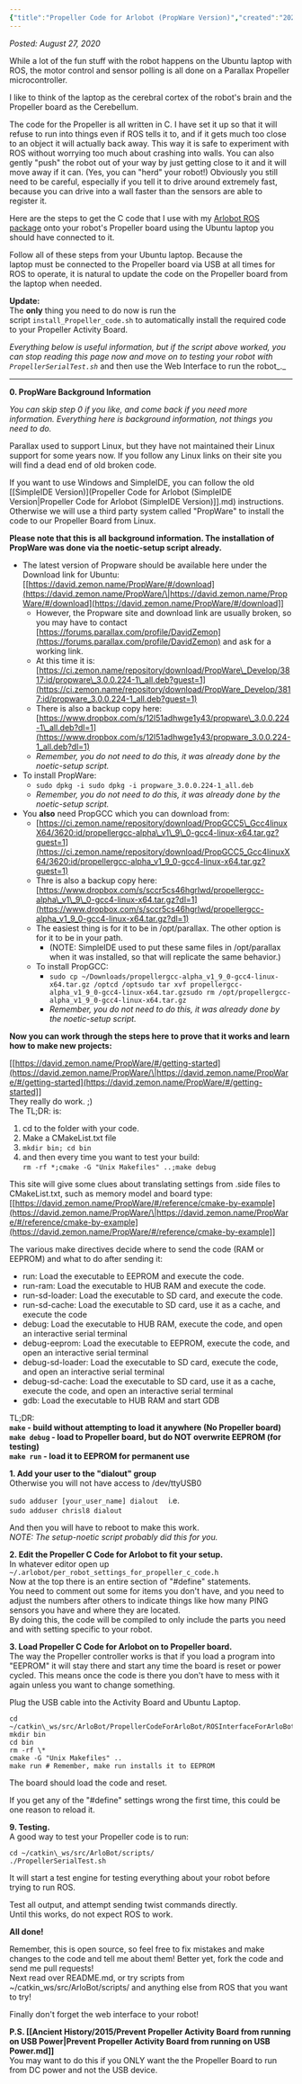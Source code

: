```yaml
---
{"title":"Propeller Code for Arlobot (PropWare Version)","created":"2020-08-27","categories":["arlobot"],"authors":["hoopy"],"dg-publish":true,"permalink":"/arlobot/propeller-code-for-arlobot-prop-ware-version/","dgPassFrontmatter":true}
---
```


*Posted: August 27, 2020*

While a lot of the fun stuff with the robot happens on the Ubuntu laptop with ROS, the motor control and sensor polling is all done on a Parallax Propeller microcontroller.

I like to think of the laptop as the cerebral cortex of the robot's brain and the Propeller board as the Cerebellum.

The code for the Propeller is all written in C. I have set it up so that it will refuse to run into things even if ROS tells it to, and if it gets much too close to an object it will actually back away. This way it is safe to experiment with ROS without worrying too much about crashing into walls. You can also gently "push" the robot out of your way by just getting close to it and it will move away if it can. (Yes, you can "herd" your robot!) Obviously you still need to be careful, especially if you tell it to drive around extremely fast, because you can drive into a wall faster than the sensors are able to register it.

Here are the steps to get the C code that I use with my [Arlobot ROS package](https://github.com/chrisl8/ArloBot) onto your robot's Propeller board using the Ubuntu laptop you should have connected to it.

Follow all of these steps from your Ubuntu laptop. Because the laptop must be connected to the Propeller board via USB at all times for ROS to operate, it is natural to update the code on the Propeller board from the laptop when needed.

**Update:**  
The **only** thing you need to do now is run the script `install_Propeller_code.sh` to automatically install the required code to your Propeller Activity Board.

_Everything below is useful information, but if the script above worked, you can stop reading this page now and move on to testing your robot with `PropellerSerialTest.sh`_ and then use the Web Interface to run the robot_._

* * *

**0\. PropWare Background Information**

_You can skip step 0 if you like, and come back if you need more information. Everything here is background information, not things you need to do._

  
Parallax used to support Linux, but they have not maintained their Linux support for some years now. If you follow any Linux links on their site you will find a dead end of old broken code.

If you want to use Windows and SimpleIDE, you can follow the old [[SimpleIDE Version)](Propeller Code for Arlobot (SimpleIDE Version\|Propeller Code for Arlobot (SimpleIDE Version)]].md) instructions. Otherwise we will use a third party system called "PropWare" to install the code to our Propeller Board from Linux.

**Please note that this is all background information. The installation of PropWare was done via the noetic-setup script already.**

- The latest version of Propware should be available here under the Download link for Ubuntu: [[https://david.zemon.name/PropWare/#/download](https://david.zemon.name/PropWare/\|https://david.zemon.name/PropWare/#/download](https://david.zemon.name/PropWare/#/download]]
    - However, the Propware site and download link are usually broken, so you may have to contact [https://forums.parallax.com/profile/DavidZemon](https://forums.parallax.com/profile/DavidZemon) and ask for a working link.
    - At this time it is: [https://ci.zemon.name/repository/download/PropWare\_Develop/3817:id/propware\_3.0.0.224-1\_all.deb?guest=1](https://ci.zemon.name/repository/download/PropWare_Develop/3817:id/propware_3.0.0.224-1_all.deb?guest=1)
    - There is also a backup copy here: [https://www.dropbox.com/s/12l51adhwge1y43/propware\_3.0.0.224-1\_all.deb?dl=1](https://www.dropbox.com/s/12l51adhwge1y43/propware_3.0.0.224-1_all.deb?dl=1)
    - _Remember, you do not need to do this, it was already done by the noetic-setup script._
- To install PropWare:
    - `sudo dpkg -i sudo dpkg -i propware_3.0.0.224-1_all.deb`
    - _Remember, you do not need to do this, it was already done by the noetic-setup script._
- You **also** need PropGCC which you can download from:
    - [https://ci.zemon.name/repository/download/PropGCC5\_Gcc4linuxX64/3620:id/propellergcc-alpha\_v1\_9\_0-gcc4-linux-x64.tar.gz?guest=1](https://ci.zemon.name/repository/download/PropGCC5_Gcc4linuxX64/3620:id/propellergcc-alpha_v1_9_0-gcc4-linux-x64.tar.gz?guest=1)
    - Thre is also a backup copy here: [https://www.dropbox.com/s/sccr5cs46hgrlwd/propellergcc-alpha\_v1\_9\_0-gcc4-linux-x64.tar.gz?dl=1](https://www.dropbox.com/s/sccr5cs46hgrlwd/propellergcc-alpha_v1_9_0-gcc4-linux-x64.tar.gz?dl=1)
    - The easiest thing is for it to be in /opt/parallax. The other option is for it to be in your path.
        - (NOTE: SimpleIDE used to put these same files in /opt/parallax when it was installed, so that will replicate the same behavior.)
    - To install PropGCC:
        - `sudo cp ~/Downloads/propellergcc-alpha_v1_9_0-gcc4-linux-x64.tar.gz /optcd /optsudo tar xvf propellergcc-alpha_v1_9_0-gcc4-linux-x64.tar.gzsudo rm /opt/propellergcc-alpha_v1_9_0-gcc4-linux-x64.tar.gz`
        - _Remember, you do not need to do this, it was already done by the noetic-setup script._

**Now you can work through the steps here to prove that it works and learn how to make new projects:**

[[https://david.zemon.name/PropWare/#/getting-started](https://david.zemon.name/PropWare/\|https://david.zemon.name/PropWare/#/getting-started](https://david.zemon.name/PropWare/#/getting-started]]  
They really do work. ;)  
The TL;DR: is:

1. cd to the folder with your code.
2. Make a CMakeList.txt file
3. `mkdir bin; cd bin`
4. and then every time you want to test your build:  
    `rm -rf *;cmake -G "Unix Makefiles" ..;make debug`

This site will give some clues about translating settings from .side files to CMakeList.txt, such as memory model and board type: [[https://david.zemon.name/PropWare/#/reference/cmake-by-example](https://david.zemon.name/PropWare/\|https://david.zemon.name/PropWare/#/reference/cmake-by-example](https://david.zemon.name/PropWare/#/reference/cmake-by-example]]

The various make directives decide where to send the code (RAM or EEPROM) and what to do after sending it:

- run: Load the executable to EEPROM and execute the code.
- run-ram: Load the executable to HUB RAM and execute the code.
- run-sd-loader: Load the executable to SD card, and execute the code.
- run-sd-cache: Load the executable to SD card, use it as a cache, and execute the code
- debug: Load the executable to HUB RAM, execute the code, and open an interactive serial terminal
- debug-eeprom: Load the executable to EEPROM, execute the code, and open an interactive serial terminal
- debug-sd-loader: Load the executable to SD card, execute the code, and open an interactive serial terminal
- debug-sd-cache: Load the executable to SD card, use it as a cache, execute the code, and open an interactive serial terminal
- gdb: Load the executable to HUB RAM and start GDB

TL;DR:  
**`make` - build without attempting to load it anywhere (No Propeller board)  
`make debug` - load to Propeller board, but do NOT overwrite EEPROM (for testing)  
`make run` - load it to EEPROM for permanent use**

**1\. Add your user to the "dialout" group**  
Otherwise you will not have access to /dev/ttyUSB0

`sudo adduser [your_user_name] dialout  `
i.e.  
`sudo adduser chrisl8 dialout` 
﻿

And then you will have to reboot to make this work.  
_NOTE: The setup-noetic script probably did this for you._

**2\. Edit the Propeller C Code for Arlobot to fit your setup.**  
In whatever editor open up `~/.arlobot/per_robot_settings_for_propeller_c_code.h`  
Now at the top there is an entire section of "#define" statements.  
You need to comment out some for items you don't have, and you need to adjust the numbers after others to indicate things like how many PING sensors you have and where they are located.  
By doing this, the code will be compiled to only include the parts you need and with setting specific to your robot.

**3\. Load Propeller C Code for Arlobot on to Propeller board.**  
The way the Propeller controller works is that if you load a program into "EEPROM" it will stay there and start any time the board is reset or power cycled. This means once the code is there you don't have to mess with it again unless you want to change something.

Plug the USB cable into the Activity Board and Ubuntu Laptop.

```
cd ~/catkin\_ws/src/ArloBot/PropellerCodeForArloBot/ROSInterfaceForArloBot/
mkdir bin
cd bin
rm -rf \*
cmake -G "Unix Makefiles" ..
make run # Remember, make run installs it to EEPROM
```
  
The board should load the code and reset.

If you get any of the "#define" settings wrong the first time, this could be one reason to reload it.

**9\. Testing.**  
A good way to test your Propeller code is to run:

```
cd ~/catkin\_ws/src/ArloBot/scripts/  
./PropellerSerialTest.sh
```

It will start a test engine for testing everything about your robot before trying to run ROS.

Test all output, and attempt sending twist commands directly.  
Until this works, do not expect ROS to work.

**All done!**

Remember, this is open source, so feel free to fix mistakes and make changes to the code and tell me about them! Better yet, fork the code and send me pull requests!  
Next read over README.md, or try scripts from ~/catkin\_ws/src/ArloBot/scripts/ and anything else from ROS that you want to try!

Finally don't forget the web interface to your robot!  

**P.S. [[Ancient History/2015/Prevent Propeller Activity Board from running on USB Power\|Prevent Propeller Activity Board from running on USB Power.md]]**   
You may want to do this if you ONLY want the the Propeller Board to run from DC power and not the USB device.
